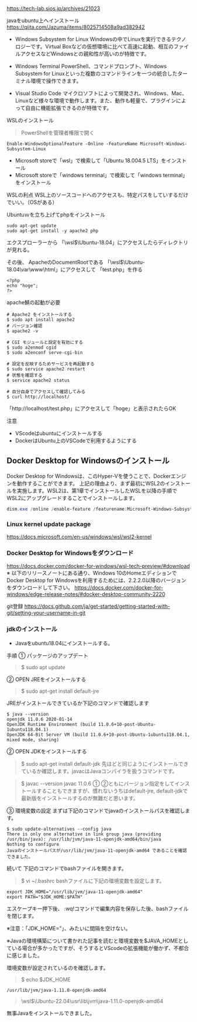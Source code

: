 https://tech-lab.sios.jp/archives/21023

javaをubuntu上へインストール  
https://qiita.com/Jazuma/items/8025714508a9ad382942

- Windows Subsystem for Linux
Windowsの中でLinuxを実行できるテクノロジーです。Virtual Boxなどの仮想環境に比べて高速に起動、相互のファイルアクセスなどWindowsとの親和性が高いのが特徴です。

- Windows Terminal
PowerShell、コマンドプロンプト、Windows Subsystem for Linuxといった複数のコマンドラインを一つの統合したターミナル環境で操作できます。

- Visual Studio Code
マイクロソフトによって開発され、Windows、Mac、Linuxなど様々な環境で動作します。また、動作も軽量で、プラグインによって自由に機能拡張できるのが特徴です。

WSLのインストール
>PowerShellを管理者権限で開く

```console
Enable-WindowsOptionalFeature -Online -FeatureName Microsoft-Windows-Subsystem-Linux
```

- Microsoft storeで「wsl」で検索して「Ubuntu 18.004.5 LTS」をインストール
- Microsoft storeで「windows terminal」で検索して「windows terminal」をインストール

WSLの利点
WSL上のソースコードへのアクセスも、特定パスをしていするだけでいい。（OSがある）

Ubuntuｗを立ち上げてphpをインストール
```console
sudo apt-get update
sudo apt-get install -y apache2 php
```

エクスプローラーから
「\\wsl$\Ubuntu-18.04」にアクセスしたらディレクトリが見れる。  

その後、
ApacheのDocumentRootである
「\\wsl$\Ubuntu-18.04\var\www\html」にアクセスして
「test.php」を作る
```php:test.phpの中身
<?php
echo "hoge";
?>
```
apache鯖の起動が必要

```console
# Apache2 をインストールする
$ sudo apt install apache2
# バージョン確認
$ apache2 -v

# CGI モジュールと設定を有効にする
$ sudo a2enmod cgid
$ sudo a2enconf serve-cgi-bin

# 設定を反映するためサービスを再起動する
$ sudo service apache2 restart
# 状態を確認する
$ service apache2 status

# 自分自身でアクセスして確認してみる
$ curl http://localhost/
```
「http://localhost/test.php」にアクセスして「hoge」と表示されたらOK

注意
- VScodeはubuntuにインストールする
- DockerはUbuntu上のVSCodeで利用するようにする

## Docker Desktop for Windowsのインストール
Docker Desktop for Windowsは、このHyper-Vを使うことで、Dockerエンジンを動作することができます。
上記の理由より、まず最初にWSL2のインストールを実施します。WSL2は、第1章でインストールしたWSLを以降の手順でWSL2にアップグレードすることでインストールします。

```PowerShell
dism.exe /online /enable-feature /featurename:Microsoft-Windows-Subsystem-Linux /all /norestart 
```

### Linux kernel update package
https://docs.microsoft.com/en-us/windows/wsl/wsl2-kernel

### Docker Desktop for Windowsをダウンロード
https://docs.docker.com/docker-for-windows/wsl-tech-preview/#download
※ 以下のリリースノートにある通り、Windows 10のHomeエディションでDocker Desktop for Windowsを利用するためには、2.2.2.0以降のバージョンをダウンロードして下さい。
https://docs.docker.com/docker-for-windows/edge-release-notes/#docker-desktop-community-2220

git登録
https://docs.github.com/ja/get-started/getting-started-with-git/setting-your-username-in-git


### jdkのインストール

- Javaをubuntu18.04にインストールする。

手順
① パッケージのアップデート
>$ sudo apt update

② OPEN JREをインストールする
>$ sudo apt-get install default-jre

JREがインストールできているか下記のコマンドで確認します

```console
$ java --version
openjdk 11.0.6 2020-01-14
OpenJDK Runtime Environment (build 11.0.6+10-post-Ubuntu-1ubuntu118.04.1)
OpenJDK 64-Bit Server VM (build 11.0.6+10-post-Ubuntu-1ubuntu118.04.1, mixed mode, sharing)
```

② OPEN JDKをインストールする

> $ sudo apt-get install default-jdk
先ほどと同じようにインストールできているか確認します。javacはJavaコンパイラを扱うコマンドです。

> $ javac --version
javac 11.0.6
① ②ともにバージョン指定をしてインストールすることもできますが、慣れないうちはdefault-jre, default-jdkで最新版をインストールするのが無難だと思います。

③ 環境変数の設定
まずは下記のコマンドでjavaのインストールパスを確認します。
```Console
$ sudo update-alternatives --config java
There is only one alternative in link group java (providing /usr/bin/java): /usr/lib/jvm/java-11-openjdk-amd64/bin/java
Nothing to configure
Javaのインストールパスが/usr/lib/jvm/java-11-openjdk-amd64 であることを確認できました。
```
続いて 下記のコマンドでbashファイルを開きます。

>$ vi ~/.bashrc
bashファイルに下記の環境変数を設定します。
```Console
export JDK_HOME="/usr/lib/jvm/java-11-openjdk-amd64"
export PATH="$JDK_HOME:$PATH"
```
エスケープキー押下後、
:wq!コマンドで編集内容を保存した後、bashファイルを閉じます。

※注意：「JDK_HOME="」、みたいに間隔を空けない。

※Javaの環境構築について書かれた記事を読むと環境変数を$JAVA_HOMEとしている場合が多かったですが、そうするとVScodeの拡張機能が働かず、不都合に感じました。

環境変数が設定されているのを確認します。

>$ echo $JDK_HOME
```console
/usr/lib/jvm/java-1.11.0-openjdk-amd64
```

>\\wsl$\Ubuntu-22.04\usr\lib\jvm\java-1.11.0-openjdk-amd64


無事Javaをインストールできました。

